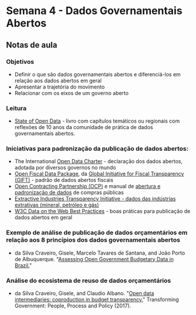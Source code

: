# Semana 4 - Dados Governamentais Abertos

## Notas de aula

### **Objetivos**

* Definir o que são dados governamentais abertos e diferenciá-los em relação aos dados abertos em geral
* Apresentar a trajetória do movimento
* Relacionar com os eixos de um governo aberto

### **Leitura**

* [State of Open Data](https://stateofopendata.od4d.net/) - livro com capítulos temáticos ou regionais com reflexões de 10 anos da comunidade de prática de dados governamentais abertos.

### **Iniciativas para padronização da publicação de dados abertos:**

* The International [Open Data Charter](https://opendatacharter.net/) - declaração dos dados abertos, adotada por diversos governos no mundo
* [Open Fiscal Data Package](http://www.fiscaltransparency.net/ofdp/), da [Global Initiative for Fiscal Transparency \(GIFT\)](http://www.fiscaltransparency.net/) - padrão de  dados abertos fiscais 
* [Open Contracting Partnership \(OCP\)](https://www.open-contracting.org/) e manual de [abertura e padronização de dados](https://www.open-contracting.org/data-standard) de compras públicas 
* [Extractive Industries Transparency Initiative - dados das indústrias extrativas \(mineral, petróleo e gás\)](https://eiti.org/) 
* [W3C Data on the Web Best Practices](https://www.w3.org/TR/dwbp/) - boas práticas para publicação de dados abertos em geral

### **Exemplo de análise de publicação de dados orçamentários em relação aos 8 princípios dos dados governamentais abertos**

* da Silva Craveiro, Gisele, Marcelo Tavares de Santana, and João Porto de Albuquerque. "[Assessing Open Government Budgetary Data in Brazil.](https://sites.icmc.usp.br/jporto/papers/icds_2013_1_40_10183.pdf)"

### **Análise do ecosistema de reuso de dados orçamentários**

* da Silva Craveiro, Gisele, and Claudio Albano. "[Open data intermediaries: coproduction in budget transparency.](https://www.emerald.com/insight/content/doi/10.1108/TG-12-2015-0057/full/html?casa_token=pMWJcV3vDOcAAAAA:LNoe1lgYqQskQpOwBCg5o2OaU7c2YzZwlv_QsNmhtZnQFP29CUcpL1LUz8kPUTAo64aNEr81QVLPihN6ZgpKFUVgWAa999vPSClSp_BbdkPTcru5LIs)" Transforming Government: People, Process and Policy \(2017\).


